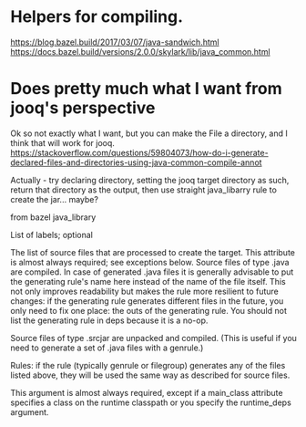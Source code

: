 
# Helpers for compiling.
https://blog.bazel.build/2017/03/07/java-sandwich.html
https://docs.bazel.build/versions/2.0.0/skylark/lib/java_common.html

# Does pretty much what I want from jooq's perspective

Ok so not exactly what I want, but you can make the File a directory, and I think that will work for jooq.
https://stackoverflow.com/questions/59804073/how-do-i-generate-declared-files-and-directories-using-java-common-compile-annot


Actually - try declaring directory, setting the jooq target directory as such, return that directory as the output, then use straight java_libarry rule to create the jar... maybe?


from bazel java_library

List of labels; optional

The list of source files that are processed to create the target. This attribute is almost always required; see exceptions below.
Source files of type .java are compiled. In case of generated .java files it is generally advisable to put the generating rule's name here instead of the name of the file itself. This not only improves readability but makes the rule more resilient to future changes: if the generating rule generates different files in the future, you only need to fix one place: the outs of the generating rule. You should not list the generating rule in deps because it is a no-op.

Source files of type .srcjar are unpacked and compiled. (This is useful if you need to generate a set of .java files with a genrule.)

Rules: if the rule (typically genrule or filegroup) generates any of the files listed above, they will be used the same way as described for source files.

This argument is almost always required, except if a main_class attribute specifies a class on the runtime classpath or you specify the runtime_deps argument.
